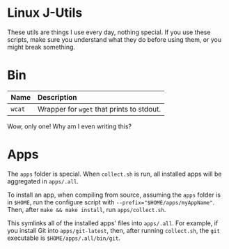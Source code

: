# Linux J-Utils

These utils are things I use every day, nothing special.
If you use these scripts, make sure you understand what they do
before using them, or you might break something.

# Bin

| Name   | Description
|:-------|:---
| `wcat` | Wrapper for `wget` that prints to stdout.

Wow, only one!
Why am I even writing this?

# Apps

The `apps` folder is special.
When `collect.sh` is run,
all installed apps will be aggregated in `apps/.all`.

To install an app,
when compiling from source,
assuming the `apps` folder is in `$HOME`,
run the configure script with `--prefix="$HOME/apps/myAppName"`.
Then, after `make && make install`,
run `apps/collect.sh`.

This symlinks all of the installed apps' files into `apps/.all`.
For example, if you install Git into `apps/git-latest`,
then, after running `collect.sh`,
the `git` executable is `$HOME/apps/.all/bin/git`.
